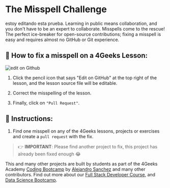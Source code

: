 <!-- hide -->
# The Misspell Challenge
<!-- endhide -->
estoy editando esta prueba.
Learning in public means collaboration, and you don't have to be an expert to collaborate. Misspells come to the rescue! The perfect ice-breaker for open-source contributions; fixing a misspell is easy and requires almost no GitHub or Git experience.

## 🔷 How to fix a misspell on a 4Geeks Lesson:  

![edit on Github](https://github.com/breatheco-de/the-misspell-chalenge/blob/master/assets/github-logo2.png?raw=true)

1. Click the pencil icon that says "Edit on GitHub" at the top right of the lesson, and the lesson source file will be editable. 

2. Correct the misspelling of the lesson.

3. Finally, click on `"Pull Request"`.

## 📝 Instructions:

1. Find one misspell on any of the 4Geeks lessons, projects or exercises and create a `pull request` with the fix.

> 👉 **IMPORTANT**: Please find another project to fix, this project has already been fixed enough 😂

This and many other projects are built by students as part of the 4Geeks Academy [Coding Bootcamp](https://4geeksacademy.com/us/coding-bootcamp) by [Alejandro Sanchez](https://twitter.com/alesanchezr) and many other contributors. Find out more about our [Full Stack Developer Course](https://4geeksacademy.com/us/coding-bootcamps/part-time-full-stack-developer), and [Data Science Bootcamp](https://4geeksacademy.com/us/coding-bootcamps/datascience-machine-learning).
